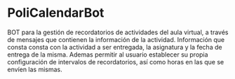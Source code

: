 # PoliCalendarBot
BOT para la gestión de recordatorios de actividades del aula virtual, a través de mensajes que contienen la información de la actividad.  Información que consta consta con la actividad a ser entregada, la asignatura y la fecha de entrega de la misma. Ademas permitir al usuario establecer su propia configuración de intervalos de recordatorios, así como horas en las que se envíen las mismas.

